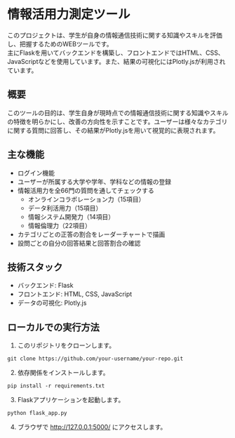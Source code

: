 # 情報活用力測定ツール

このプロジェクトは、学生が自身の情報通信技術に関する知識やスキルを評価し、把握するためのWEBツールです。  
主にFlaskを用いてバックエンドを構築し、フロントエンドではHTML、CSS、JavaScriptなどを使用しています。また、結果の可視化にはPlotly.jsが利用されています。

## 概要
このツールの目的は、学生自身が現時点での情報通信技術に関する知識やスキルの特徴を明らかにし、改善の方向性を示すことです。ユーザーは様々なカテゴリに関する質問に回答し、その結果がPlotly.jsを用いて視覚的に表現されます。

## 主な機能
- ログイン機能
- ユーザーが所属する大学や学年、学科などの情報の登録
- 情報活用力を全66門の質問を通してチェックする
  - オンラインコラボレーション力（15項目）
  - データ利活用力（15項目）
  - 情報システム開発力（14項目）
  - 情報倫理力（22項目）
- カテゴリごとの正答の割合をレーダーチャートで描画
- 設問ごとの自分の回答結果と回答割合の確認


## 技術スタック
- バックエンド: Flask
- フロントエンド: HTML, CSS, JavaScript
- データの可視化: Plotly.js

## ローカルでの実行方法
1. このリポジトリをクローンします。


```
git clone https://github.com/your-username/your-repo.git
```

2. 依存関係をインストールします。

```
pip install -r requirements.txt
```

3. Flaskアプリケーションを起動します。

```
python flask_app.py
```

4. ブラウザで http://127.0.0.1:5000/ にアクセスします。

